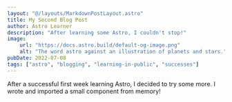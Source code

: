 ```yaml
---
layout: "@/layouts/MarkdownPostLayout.astro"
title: My Second Blog Post
author: Astro Learner
description: "After learning some Astro, I couldn't stop!"
image:
    url: "https://docs.astro.build/default-og-image.png"
    alt: "The word astro against an illustration of planets and stars."
pubDate: 2022-07-08
tags: ["astro", "blogging", "learning-in-public", "successes"]
---
```

After a successful first week learning Astro, I decided to try some more. I wrote and imported a small component from memory!